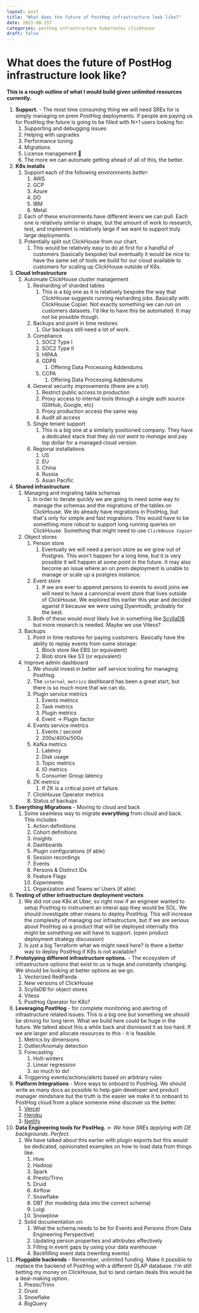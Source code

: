 ```yaml
---
layout: post
title: "What does the future of PostHog infrastructure look like?"
date: 2021-08-25T
categories: posthog infrastructure kubernetes clickhouse 
draft: false 
---
```


# What does the future of PostHog infrastructure look like?

**This is a rough outline of what I would build given unlimited resources currently.**

1. **Support.** - The most time consuming thing we will need SREs for is simply managing on prem PostHog deployments. If people are paying us for PostHog the future is going to be filled with N+1 users looking for:
   1. Supporting and debugging issues
   2. Helping with upgrades
   3. Performance tuning
   4. Migrations
   5. License management 🤣
   6. The more we can automate getting ahead of all of this, the better.
2. **K8s installs**
   1. Support each of the following environments _better_:
      1. AWS
      2. GCP
      3. Azure
      4. DO
      5. IBM
      6. Metal
   2. Each of these environments have different levers we can pull. Each one is relatively similar in shape, but the amount of work to research, test, and implement is relatively large if we want to support truly large deployments.
   3. Potentially split out ClickHouse from our chart.
      1. This would be relatively easy to do at first for a handful of customers (basically bespoke) but eventually it would be nice to have the same set of tools we build for our cloud available to customers for scaling up ClickHouse outside of K8s.
3. **Cloud infrastructure**
   1. Automate ClickHouse cluster management
      1. Resharding of sharded tables
         1. This is a big one as it is relatively bespoke the way that ClickHouse suggests running resharding jobs. Basically with ClickHouse Copier. Not exactly something we can run on customers datasets. I'd like to have this be automated. It may not be possible though.
      2. Backups and point in time restores
         1. Our backups still need a lot of work.
      3. Compliance
         1. SOC2 Type I
         2. SOC2 Type II
         3. HIPAA
         4. GDPR
            1. Offering Data Processing Addendums
         5. CCPA
            1. Offering Data Processing Addendums
      4. General security improvements (there are a lot)
         1. Restrict public access to production
         2. Proxy access to internal tools through a single auth source (GitHub, Google, etc)
         3. Proxy production access the same way
         4. Audit all access
      5. Single tenant support
         1. This is a big one at a similarly positioned company. They have a dedicated stack that they _do not want to manage_ and pay top dollar for a managed cloud version.
      6. Regional installations
         1. US
         2. EU
         3. China
         4. Russia
         5. Asian Pacific
4. **Shared infrastructure**
   1. Managing and migrating table schemas
      1. In order to iterate quickly we are going to need some way to manage the schemas and the migrations of the tables on ClickHouse. We do already have migrations in PostHog, but that's only for simple and fast migrations. This would have to be something more robust to support long running queries on ClickHouse. Something that might need to use `ClickHouse Copier`
   2. Object stores 
      1. Person store
         1. Eventually we will need a person store as we grow out of Postgres. This won't happen for a long time, but it is very possible it will happen at some point in the future. It may also become an issue where an on prem deployment is unable to manage or scale up a postgres instance.
      2. Event store
         1. If we are ever to append persons to events to avoid joins we will need to have a cannonical event store that lives outside of ClickHouse. We explored this earlier this year and decided against it because we were using Dyanmodb, probably for the best.
      3. Both of these would most likely live in something like [ScyllaDB](https://scylladb.com/) but more research is needed. Maybe we use Vitess?
   3. Backups
      1. Point in time restores for paying customers. Basically have the ability to replay events from some storage:
         1. Block store like EBS (or equivalent)
         2. Blob store like S3 (or equivalent)
   4. Improve admin dashboard
      1. We should invest in better self service tooling for managing PostHog.
      2. The `internal_metrics` dashboard has been a great start, but there is so much more that we can do.
      3. Plugin service metrics
         1. Events metrics
         2. Task metrics
         3. Plugin metrics
         4. Event -> Plugin factor
      4. Events service metrics
         1. Events / second
         2. 200s/400s/500s
      5. Kafka metrics
         1. Latency
         2. Disk usage
         3. Topic metrics
         4. IO metrics
         5. Consumer Group latency
      6. ZK metrics
         1. If ZK is a critical point of failure.
      7. ClickHouse Operator metrics
      8. Status of backups
5. **Everything Migrations** - Moving to cloud and back
   1. Some seamless way to migrate **everything** from cloud and back. This includes
      1. Action definitions
      2. Cohort definitions
      3. Insights
      4. Dashboards
      5. Plugin configurations (if able)
      6. Session recordings
      7. Events
      8. Persons & Distinct IDs
      9. Feature Flags
      10. Experiments
      11. Organization and Teams w/ Users (if able)
6. **Testing of other infrastructure deployment vectors**
   1. We did not use K8s at Uber, so right now if an engineer wanted to setup PostHog to instrument an interal app they would be SOL. We should investigate other means to deploy PostHog. This will increase the complexity of managing our infrastructure, but if we are serious about PostHog as a product that will be deployed internally this might be something we will have to support. (open product deployment strategy discussion)
   2. Is just a big Terraform what we might need here? Is there a better way to deploy PostHog if K8s is not available?
7. **Prototyping different infrastructure options.** - The ecosystem of infrastructure options that exist to us is huge and constantly changing. We should be looking at better options as we go.
   1. Vectorized RedPanda
   2. New versions of ClickHouse
   3. ScyllaDB for object stores
   4. Vitess
   5. PostHog Operator for K8s?
8. **Leveraging PostHog** - for complete monitoring and alerting of infrastructure related issues. This is a big one but something we should be striving for long term. What we build here could be huge in the future. We talked about this a while back and dismissed it as too hard. If we are larger and allocate resources to this - it is feasible.
   1. Metrics by dimensions
   2. Outlier/Anomaly detection
   3. Forecasting
      1. Holt-winters
      2. Linear regression
      3. so much to do!
   4.  Triggering events/actions/alerts based on arbitrary rules
9. **Platform Integrations** - More ways to onboard to PostHog. We should write as many docs as possible to help gain developer and product manager mindshare but the truth is the easier we make it to onboard to PostHog cloud from a place someone mine discover us the better.
   1. [Vercel](https://vercel.com/integrations)
   2. [Heroku](https://elements.heroku.com/addons#metrics-analytics)
   3. [Netlify](https://docs.netlify.com/configure-builds/build-plugins/)
10. **Data Engineering tools for PostHog.** *<- We have SREs applying with DE backgrounds. Perfect.*
    1. We have talked about this earlier with plugin exports but this would be dedicated, opinionated examples on how to load data from things like:
       1. Hive
       2. Hadoop
       3. Spark
       4. Presto/Trino
       5. Druid
       6. Airflow
       7. Snowflake
       8. DBT (for modeling data into the correct schema)
       9. Luigi
       10. Snowplow
    2. Solid documentation on:
       1. What the schema needs to be for Events and Persons (from Data Engineering Perspective)
       2. Updating person properties and attributes effectively
       3. Filling in event gaps by using your data warehouse
       4. Backfilling event data (rewriting events)
11. **Pluggable backends** - Remember, unlimited funding. Make it possible to replace the backend of PostHog with a different OLAP database. I'm still betting my money on ClickHouse, but to land certain deals this would be a deal-making option.
    1.  Presto/Trino
    2.  Druid
    3.  Snowflake
    4.  BigQuery